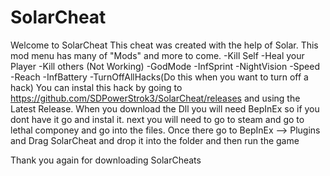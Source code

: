 # SolarCheat
Welcome to SolarCheat
This cheat was created with the help of Solar. This mod menu has many of "Mods" and more to come.
-Kill Self
-Heal your Player
-Kill others (Not Working)
-GodMode
-InfSprint
-NightVision
-Speed
-Reach
-InfBattery
-TurnOffAllHacks(Do this when you want to turn off a hack)
You can instal this hack by going to https://github.com/SDPowerStrok3/SolarCheat/releases and using the Latest Release.
When you download the Dll you will need BepInEx so if you dont have it go and instal it.
next you will need to go to steam and go to lethal componey and go into the files.
Once there go to BepInEx --> Plugins and Drag SolarCheat and drop it into the folder and then run the game

Thank you again for downloading SolarCheats
